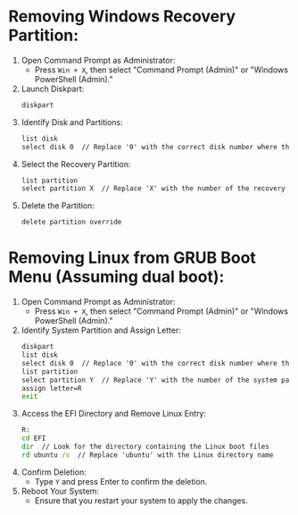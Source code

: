 # Removing Windows Recovery Partition:

1. Open Command Prompt as Administrator:
   - Press `Win + X`, then select "Command Prompt (Admin)" or "Windows PowerShell (Admin)."
2. Launch Diskpart:
   ```cmd
   diskpart
   ```
3. Identify Disk and Partitions:
   ```cmd
   list disk
   select disk 0  // Replace '0' with the correct disk number where the recovery partition exists
   ```
4. Select the Recovery Partition:
   ```cmd
   list partition
   select partition X  // Replace 'X' with the number of the recovery partition
   ```
5. Delete the Partition:
   ```cmd
   delete partition override
   ```

# Removing Linux from GRUB Boot Menu (Assuming dual boot):

1. Open Command Prompt as Administrator:
   - Press `Win + X`, then select "Command Prompt (Admin)" or "Windows PowerShell (Admin)."
2. Identify System Partition and Assign Letter:
   ```cmd
   diskpart
   list disk
   select disk 0  // Replace '0' with the correct disk number where the system partition exists
   list partition
   select partition Y  // Replace 'Y' with the number of the system partition
   assign letter=R
   exit
   ```
3. Access the EFI Directory and Remove Linux Entry:
   ```cmd
   R:
   cd EFI
   dir  // Look for the directory containing the Linux boot files
   rd ubuntu /s  // Replace 'ubuntu' with the Linux directory name
   ```
4. Confirm Deletion:
   - Type `Y` and press Enter to confirm the deletion.
5. Reboot Your System:
   - Ensure that you restart your system to apply the changes.
